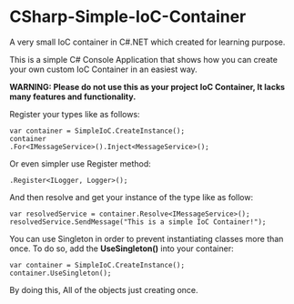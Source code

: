 # CSharp-Simple-IoC-Container
A very small IoC container in C#.NET which created for learning purpose.

This is a simple C# Console Application that shows how you can create your own custom IoC Container in an easiest way.

**WARNING: Please do not use this as your project IoC Container,  It lacks many features and functionality.**

Register your types like as follows:

    var container = SimpleIoC.CreateInstance();
    container
    .For<IMessageService>().Inject<MessageService>();

Or even simpler use Register method:

    .Register<ILogger, Logger>();
           
And then resolve and get your instance of the type like as follow:

    var resolvedService = container.Resolve<IMessageService>();
    resolvedService.SendMessage("This is a simple IoC Container!");
    
You can use Singleton in order to prevent instantiating classes more than once. To do so, add the **UseSingleton()** into your container:

    var container = SimpleIoC.CreateInstance();
    container.UseSingleton();

By doing this, All of the objects just creating once.

